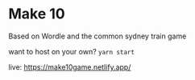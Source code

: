 # Make 10

Based on Wordle and the common sydney train game

want to host on your own? `yarn start`

live: https://make10game.netlify.app/
